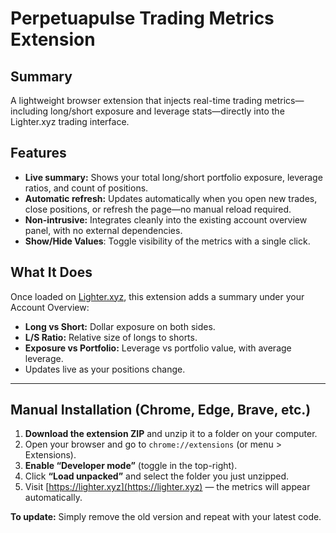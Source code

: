 # Perpetuapulse Trading Metrics Extension

## Summary

A lightweight browser extension that injects real-time trading metrics—including long/short exposure and leverage stats—directly into the Lighter.xyz trading interface.

## Features

- **Live summary:** Shows your total long/short portfolio exposure, leverage ratios, and count of positions.
- **Automatic refresh:** Updates automatically when you open new trades, close positions, or refresh the page—no manual reload required.
- **Non-intrusive:** Integrates cleanly into the existing account overview panel, with no external dependencies.
- **Show/Hide Values**: Toggle visibility of the metrics with a single click.

## What It Does

Once loaded on [Lighter.xyz](https://lighter.xyz), this extension adds a summary under your Account Overview:

- **Long vs Short:** Dollar exposure on both sides.
- **L/S Ratio:** Relative size of longs to shorts.
- **Exposure vs Portfolio:** Leverage vs portfolio value, with average leverage.
- Updates live as your positions change.

---

## Manual Installation (Chrome, Edge, Brave, etc.)

1. **Download the extension ZIP** and unzip it to a folder on your computer.
2. Open your browser and go to `chrome://extensions` (or menu > Extensions).
3. **Enable “Developer mode”** (toggle in the top-right).
4. Click **“Load unpacked”** and select the folder you just unzipped.
5. Visit [https://lighter.xyz](https://lighter.xyz) — the metrics will appear automatically.

**To update:** Simply remove the old version and repeat with your latest code.

